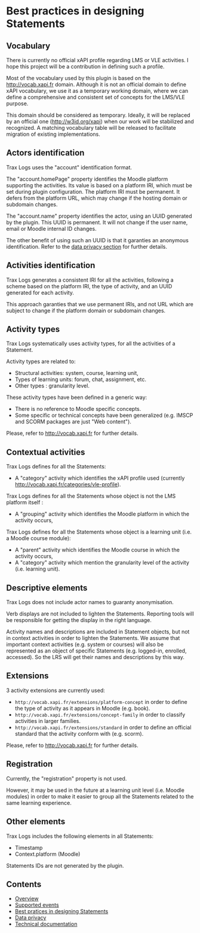 # Best practices in designing Statements

## Vocabulary

There is currently no official xAPI profile regarding LMS or VLE activities.
I hope this project will be a contribution in defining such a profile. 

Most of the vocabulary used by this plugin is based on the http://vocab.xapi.fr domain.
Although it is not an official domain to define xAPI vocabulary, we use it as a temporary working domain,
where we can define a comprehensive and consistent set of concepts for the LMS/VLE purpose.

This domain should be considered as temporary. Ideally, it will be replaced by an official one (http://w3id.org/xapi) when our work will be stabilized and recognized. 
A matching vocabulary table will be released to facilitate migration of existing implementations. 


## Actors identification

Trax Logs uses the "account" identification format.

The "account.homePage" property identifies the Moodle platform supporting the activities.
Its value is based on a platform IRI, which must be set during plugin configuration.
The platform IRI must be permanent. It defers from the platform URL, which may change if the hosting domain or subdomain changes.

The "account.name" property identifies the actor, using an UUID generated by the plugin.
This UUID is permanent. It will not change if the user name, email or Moodle internal ID changes.

The other benefit of using such an UUID is that it garanties an anonymous identification.
Refer to the [data privacy section](privacy.md) for further details.


## Activities identification

Trax Logs generates a consistent IRI for all the activities, following a scheme based on the platform IRI,
the type of activity, and an UUID generated for each activity.

This approach garanties that we use permanent IRIs, and not URL which are subject to change
if the platform domain or subdomain changes.


## Activity types

Trax Logs systematically uses activity types, for all the activities of a Statement.

Activity types are related to:
* Structural activities: system, course, learning unit,
* Types of learning units: forum, chat, assignment, etc.
* Other types : granularity level.

These activity types have been defined in a generic way:
* There is no reference to Moodle specific concepts.
* Some specific or technical concepts have been generalized (e.g. IMSCP and SCORM packages are just "Web content").

Please, refer to http://vocab.xapi.fr for further details.


## Contextual activities

Trax Logs defines for all the Statements:
* A "category" activity which identifies the xAPI profile used (currently http://vocab.xapi.fr/categories/vle-profile).

Trax Logs defines for all the Statements whose object is not the LMS platform itself :
* A "grouping" activity which identifies the Moodle platform in which the activity occurs,

Trax Logs defines for all the Statements whose object is a learning unit (i.e. a Moodle course module):
* A "parent" activity which identifies the Moodle course in which the activity occurs,
* A "category" activity which mention the granularity level of the activity (i.e. learning unit).


## Descriptive elements

Trax Logs does not include actor names to guaranty anonymisation.

Verb displays are not included to lighten the Statements. Reporting tools will be responsible for getting the display in the right language.

Activity names and descriptions are included in Statement objects, but not in context activities in order to lighten the Statements. We assume that important context activities (e.g. system or courses) will also be represented as an object of specific Statements (e.g. logged-in, enrolled, accessed). So the LRS will get their names and descriptions by this way.


## Extensions

3 activity extensions are currently used:
- `http://vocab.xapi.fr/extensions/platform-concept` in order to define the type of activity as it appears in Moodle (e.g. book).
- `http://vocab.xapi.fr/extensions/concept-family` in order to classify activities in larger families.
- `http://vocab.xapi.fr/extensions/standard` in order to define an official standard that the activity conform with (e.g. scorm).

Please, refer to http://vocab.xapi.fr for further details.


## Registration

Currently, the "registration" property is not used.

However, it may be used in the future at a learning unit level (i.e. Moodle modules) 
in order to make it easier to group all the Statements related to the same learning experience.


## Other elements

Trax Logs includes the following elements in all Statements:
* Timestamp
* Context.platform (Moodle)

Statements IDs are not generated by the plugin.


## Contents

* [Overview](../README.md)
* [Supported events](events.md)
* [Best pratices in designing Statements](best-practices.md)
* [Data privacy](privacy.md)
* [Technical documentation](tech.md)
